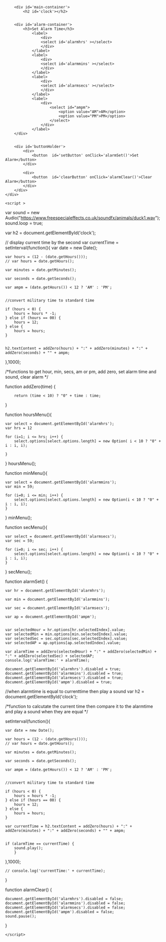 
<!DOCTYPE html>
<html>
<head>
	<meta charset="utf-8">
	<meta name="viewport" content="width=device-width, initial-scale=1">
	<title>Set Alarm</title>
	<style>
    



body {
    align-items: center;
    justify-content: center;
    display: flex;
     
  padding: 0;
  margin: 0;
}

#clock {
    border-radius: 20px;
    padding: 0px 20px;
    background-color: lavender;
    height:120px;
    font-size: 40px;
    font-family: arial;
    font-weight: bold;
    display: flex;
    justify-content: center;
    align-items: center;
  color: black;
}
#main-container{
    background-color: lightgoldenrodyellow;
margin-left: 40px;    
border: 2px solid black;
margin-top: 150px;
width: 60vw;
height: 60vh;
align-items: center;
justify-content: center;
display: flex;
}

h2 {
	text-align:center;
  

}

#alarm-container {
   justify-content: center;
	text-align:center;
    font-family: Verdana;
    font-size: 1em;
    padding: 0.7em;
  color: black;
}

label {
	display:inline-block;
}

.timeofday {
    background-color: #eee;
}

.bigger {
    font-weight:bold;
    font-size: 18px;
}

#sounds {
    text-align: center;
    padding-top: 20px;
}

#setButton {
    border-radius: 8px;
    width: 100px;
    float:left;
    background-color: #ddd;
    margin-top:10px;
}
#setButton:hover{
    background-color: #3e8e41;
  color: white;
  cursor: pointer;
}

#clearButton {
    border-radius: 8px;
    width: 100px;
    float:right;
    background-color:maroon;
    margin-top:10px;
}
#clearButton:hover{
    background-color:red;
  color: white;
  cursor: pointer;
}



  </style>
</head>
<body>



		<div id='main-container'>
			<h2 id='clock'></h2>
		

		<div id='alarm-container'>
			<h3>Set Alarm Time</h3>
				<label>
					<div>
					<select id='alarmhrs' ></select>
					</div>
				</label>
				<label>
					<div>
					<select id='alarmmins' ></select>
					</div>
				</label>
				<label>
					<div>
					<select id='alarmsecs' ></select>
					</div>
				</label>
				<label>
					<div>
						<select id="ampm">
							<option value="AM">AM</option>
							<option value="PM">PM</option>
						</select>
					</div>
				</label>
		</div>
		

		<div id='buttonHolder'>
			<div>
				<button  id='setButton' onClick='alarmSet()'>Set Alarm</button>
			</div>

			<div>
				<button  id='clearButton' onClick='alarmClear()'>Clear Alarm</button>
			</div>
		</div>
	</div>

	<script >
		

var sound = new Audio("https://www.freespecialeffects.co.uk/soundfx/animals/duck1.wav");
		sound.loop = true;

var h2 = document.getElementById('clock');

// display current time by the second
var currentTime = setInterval(function(){
	var date = new Date();
	
	var hours = (12 - (date.getHours()));
	// var hours = date.getHours();
	
	var minutes = date.getMinutes();
	
	var seconds = date.getSeconds();
	
	var ampm = (date.getHours()) < 12 ? 'AM' : 'PM';


	//convert military time to standard time

	if (hours < 0) {
		hours = hours * -1;
	} else if (hours == 00) {
		hours = 12;
	} else {
		hours = hours;
	}

	
	h2.textContent = addZero(hours) + ":" + addZero(minutes) + ":" + addZero(seconds) + "" + ampm;
	
},1000);


/*functions to get hour, min, secs, 
  am or pm, add zero, set alarm time and sound, clear alarm
*/

function addZero(time) {

		return (time < 10) ? "0" + time : time;
	
}

function hoursMenu(){

	var select = document.getElementById('alarmhrs');
	var hrs = 12

	for (i=1; i <= hrs; i++) {
		select.options[select.options.length] = new Option( i < 10 ? "0" + i : i, i);
		
	}
}
hoursMenu();

function minMenu(){

	var select = document.getElementById('alarmmins');
	var min = 59;

	for (i=0; i <= min; i++) {
		select.options[select.options.length] = new Option(i < 10 ? "0" + i : i, i);
	}
}
minMenu();

function secMenu(){

	var select = document.getElementById('alarmsecs');
	var sec = 59;

	for (i=0; i <= sec; i++) {
		select.options[select.options.length] = new Option(i < 10 ? "0" + i : i, i);
	}
}
secMenu();


function alarmSet() {

	var hr = document.getElementById('alarmhrs');
	
	var min = document.getElementById('alarmmins');
	
	var sec = document.getElementById('alarmsecs');
	
	var ap = document.getElementById('ampm');
    

    var selectedHour = hr.options[hr.selectedIndex].value;
    var selectedMin = min.options[min.selectedIndex].value;
    var selectedSec = sec.options[sec.selectedIndex].value;
    var selectedAP = ap.options[ap.selectedIndex].value;

    var alarmTime = addZero(selectedHour) + ":" + addZero(selectedMin) + ":" + addZero(selectedSec) + selectedAP;
    console.log('alarmTime:' + alarmTime);

    document.getElementById('alarmhrs').disabled = true;
	document.getElementById('alarmmins').disabled = true;
	document.getElementById('alarmsecs').disabled = true;
	document.getElementById('ampm').disabled = true;


//when alarmtime is equal to currenttime then play a sound
	var h2 = document.getElementById('clock');

/*function to calcutate the current time 
then compare it to the alarmtime and play a sound when they are equal
*/

setInterval(function(){

	var date = new Date();
	
	var hours = (12 - (date.getHours()));
	// var hours = date.getHours();
	
	var minutes = date.getMinutes();
	
	var seconds = date.getSeconds();
	
	var ampm = (date.getHours()) < 12 ? 'AM' : 'PM';


	//convert military time to standard time

	if (hours < 0) {
		hours = hours * -1;
	} else if (hours == 00) {
		hours = 12;
	} else {
		hours = hours;
	}
	
	var currentTime = h2.textContent = addZero(hours) + ":" + addZero(minutes) + ":" + addZero(seconds) + "" + ampm;
	

	if (alarmTime == currentTime) {
		sound.play();
		}

},1000);


	// console.log('currentTime:' + currentTime);	

}


function alarmClear() {

	document.getElementById('alarmhrs').disabled = false;
	document.getElementById('alarmmins').disabled = false;
	document.getElementById('alarmsecs').disabled = false;
	document.getElementById('ampm').disabled = false;
	sound.pause();
}



	</script>

</body>
</html>
